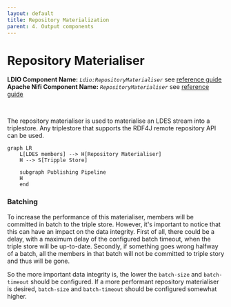 ```yaml
---
layout: default
title: Repository Materialization
parent: 4. Output components
---
```


# Repository Materialiser

<b>LDIO Component Name:</b> <i>`Ldio:RepositoryMaterialiser`</i> see [reference guide]() <br>
<b>Apache Nifi Component Name:</b> <i>`RepositoryMaterialiser` </i> see [reference guide]()

<br>

The repository materialiser is used to materialise an LDES stream into a triplestore.
Any triplestore that supports the RDF4J remote repository API can be used.

```mermaid
graph LR
    L[LDES members] --> H[Repository Materialiser]
    H --> S[Tripple Store]

    subgraph Publishing Pipeline
    H
    end
```


### Batching

To increase the performance of this materialiser, members will be committed in batch to the triple store. However, it's
important to notice that this can have an impact on the data integrity. First of all, there could be a delay, with a
maximum delay of the configured batch timeout, when the triple store will be up-to-date. Secondly, if something goes
wrong halfway of a batch, all the members in that batch will not be committed to triple story and thus will be gone.

So the more important data integrity is, the lower the `batch-size` and `batch-timeout` should be configured. If a more
performant repository materialiser is desired, `batch-size` and `batch-timeout` should be configured somewhat higher. 